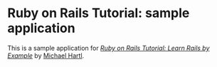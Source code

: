 # Ruby on Rails Tutorial: sample application

This is a sample application for [*Ruby on Rails Tutorial: Learn Rails by Example*](http://railstutorial.org/) by [Michael Hartl](http://michaelhartl.com/).